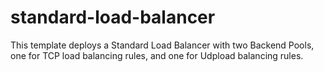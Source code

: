 # standard-load-balancer
This template deploys a Standard Load Balancer with two Backend Pools, one for TCP load balancing rules, and one for Udpload balancing rules.
